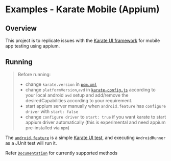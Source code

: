 # Examples - Karate Mobile (Appium)


## Overview
This project is to replicate issues with the [Karate UI framework](https://github.com/intuit/karate/tree/master/karate-core) for mobile app testing using appium.

## Running
> Before running:  
> * change `karate.version` in [`pom.xml`](pom.xml)
> * change `platformVersion`,`avd` in [`karate-config.js`](src/test/java/karate-config.js) according to your local android `avd` setup and add/remove the desiredCapabilities according to your requirement.
> * start appium server manually when `android.feature` has `configure driver` with `start: false`
> * change `configure driver` to `start: true` if you want karate to start appium driver automatically (this is experimental and need appium pre-installed via `npm`)


The [`android.feature`](src/test/java/android/android.feature) is a simple [Karate UI test](https://github.com/intuit/karate/tree/master/karate-core), and executing `AndroidRunner` as a JUnit test will run it.

Refer [`Documentation`](https://github.com/intuit/karate/tree/master/karate-core#appium) for currently supported methods  
